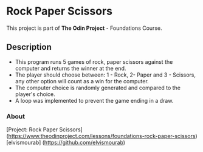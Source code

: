 # Rock Paper Scissors
This project is part of **The Odin Project** - Foundations Course.
## Description
- This program runs 5 games of rock, paper scissors against the computer and returns the winner at the end.
- The player should choose between: 1 - Rock, 2- Paper and 3 - Scissors, any other option will count as a win for the computer.
- The computer choice is randomly generated and compared to the player's choice.
- A loop was implemented to prevent the game ending in a draw.

### About
[Project: Rock Paper Scissors] (https://www.theodinproject.com/lessons/foundations-rock-paper-scissors)
[elvismourab] (https://github.com/elvismourab)